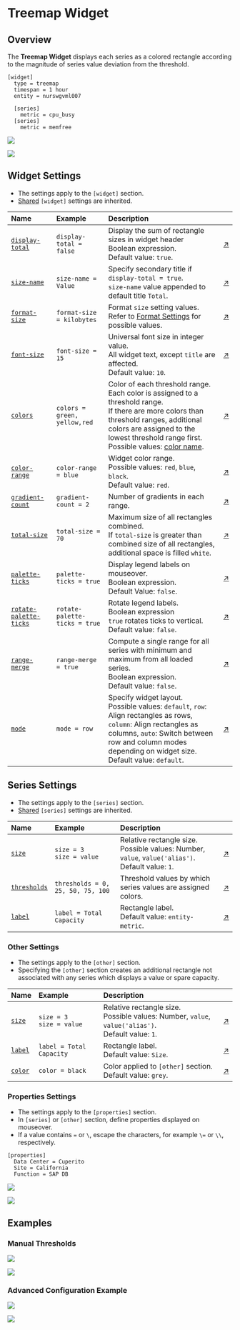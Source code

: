 # Treemap Widget

## Overview

The **Treemap Widget** displays each series as a colored rectangle according to the magnitude of series value deviation from the threshold.

```ls
[widget]
  type = treemap
  timespan = 1 hour
  entity = nurswgvml007

  [series]
    metric = cpu_busy
  [series]
    metric = memfree
```

![](./images/treemap-widget-title.png)

[![](../../images/button.png)](https://apps.axibase.com/chartlab/13b769a4)

## Widget Settings

* The settings apply to the `[widget]` section.
* [Shared](../shared/README.md#widget-settings) `[widget]` settings are inherited.

Name | Example | Description | &nbsp;
:--|:--|:--|:--
<a name="display-total"></a>[`display-total`](#display-total) |`display-total = false` |Display the sum of rectangle sizes in widget header<br>Boolean expression.<br>Default value: `true`. |[↗](https://apps.axibase.com/chartlab/8b6c610b)
<a name="size-name"></a>[`size-name`](#size-name) |`size-name = Value` |Specify secondary title if `display-total = true`.<br>`size-name` value appended to default title `Total`. |[↗](https://apps.axibase.com/chartlab/b6f22079)
<a name="format-size"></a>[`format-size`](#format-size) |`format-size = kilobytes` |Format `size` setting values.<br>Refer to [Format Settings](../../syntax/format-settings.md) for possible values. |[↗](https://apps.axibase.com/chartlab/fa892920) |
<a name="font-size"></a>[`font-size`](#font-size) |`font-size = 15` |Universal font size in integer value.<br>All widget text, except `title` are affected.<br>Default value: `10`. |[↗](https://apps.axibase.com/chartlab/afef0605)
<a name="colors"></a>[`colors`](#colors) | `colors = green, yellow,red` | Color of each threshold range.<br>Each color is assigned to a threshold range.<br>If there are more colors than threshold ranges, additional colors are assigned to the lowest threshold range first.<br>Possible values: [color name](https://en.wikipedia.org/wiki/Web_colors).| [↗](https://apps.axibase.com/chartlab/eede9096)
<a name="color-range"></a>[`color-range`](#color-range) |`color-range = blue` |Widget color range.<br>Possible values: `red`, `blue`, `black`. <br>Default value: `red`. |[↗](https://apps.axibase.com/chartlab/f79edb4c)
<a name="gradient-count"></a>[`gradient-count`](#gradient-count) |`gradient-count = 2` |Number of gradients in each range. |[↗](https://apps.axibase.com/chartlab/aeeffb8f/16/)
<a name="total-size"></a>[`total-size`](#total-size) |`total-size = 70` |Maximum size of all rectangles combined.<br>If `total-size` is greater than combined size of all rectangles, additional space is filled `white`.|[↗](https://apps.axibase.com/chartlab/6542dddf)
<a name="palette-ticks"></a>[`palette-ticks`](#palette-ticks) | `palette-ticks = true` | Display legend labels on mouseover.<br>Boolean expression.<br>Default Value: `false`. | [↗](https://apps.axibase.com/chartlab/07fb9bac)
<a name="rotate-palette-ticks"></a>[`rotate-palette-ticks`](#rotate-palette-ticks) | `rotate-palette-ticks = true` | Rotate legend labels.<br>Boolean expression<br>`true` rotates ticks to vertical.<br>Default value: `false`.| [↗](https://apps.axibase.com/chartlab/1401481e)
<a name="range-merge"></a>[`range-merge`](#range-merge) | `range-merge = true` | Compute a single range for all series with minimum and maximum from all loaded series.<br>Boolean expression.<br>Default value: `false`. | [↗](https://apps.axibase.com/chartlab/b28955af)
<a name="mode"></a>[`mode`](#mode) |`mode = row` |Specify widget layout.<br>Possible values: `default`, `row`: Align rectangles as rows, `column`: Align rectangles as columns, `auto`: Switch between row and column modes depending on widget size.<br>Default value: `default`. |[↗](https://apps.axibase.com/chartlab/11f02c30)

## Series Settings

* The settings apply to the `[series]` section.
* [Shared](../shared/README.md#series-settings) `[series]` settings are inherited.

Name | Example | Description | &nbsp;
:--|:--|:--|:--
<a name="size"></a>[`size`](#size)|`size = 3`<br>`size = value`|Relative rectangle size.<br>Possible values: Number, `value`, `value('alias')`.<br>Default value: `1`.|[↗](https://apps.axibase.com/chartlab/76515697)
<a name="thresholds"></a>[`thresholds`](#thresholds) | `thresholds = 0, 25, 50, 75, 100` | Threshold values by which series values are assigned colors.| [↗](https://apps.axibase.com/chartlab/9777258c)
<a name="label"></a>[`label`](#label) | `label = Total Capacity`| Rectangle label.<br>Default value: `entity-metric`. |[↗](https://apps.axibase.com/chartlab/1d1ec7aa)

### Other Settings

* The settings apply to the `[other]` section.
* Specifying the `[other]` section creates an additional rectangle not associated with any series which displays a value or spare capacity.

Name | Example | Description | &nbsp;
:--|:--|:--|:--
<a name="size"></a>[`size`](#size)|`size = 3`<br>`size = value`|Relative rectangle size.<br>Possible values: Number, `value`, `value('alias')`.<br>Default value: `1`.|[↗](https://apps.axibase.com/chartlab/529700a6)
<a name="label"></a>[`label`](#label) | `label = Total Capacity`| Rectangle label.<br>Default value: `Size`. |[↗](https://apps.axibase.com/chartlab/9777258c)
<a name="color"></a>[`color`](#color) | `color = black`| Color applied to `[other]` section.<br>Default value: `grey`.|[↗](https://apps.axibase.com/chartlab/c06aabd2)

### Properties Settings

* The settings apply to the `[properties]` section.
* In `[series]` or `[other]` section, define properties displayed on mouseover.
* If a value contains `=` or `\`, escape the characters, for example `\=` or `\\`, respectively.

```ls
[properties]
  Data Center = Cuperito
  Site = California
  Function = SAP DB
```

![](./images/series-tooltip.png)

[![](../../images/button.png)](https://apps.axibase.com/chartlab/b686fb79)

## Examples

### Manual Thresholds

![](./images/manual-thresholds.png)

[![](../../images/button.png)](https://apps.axibase.com/chartlab/9adaf9a0)

### Advanced Configuration Example

![](./images/thresholds-sizes.png)

[![](../../images/button.png)](https://apps.axibase.com/chartlab/3bedad3f)
